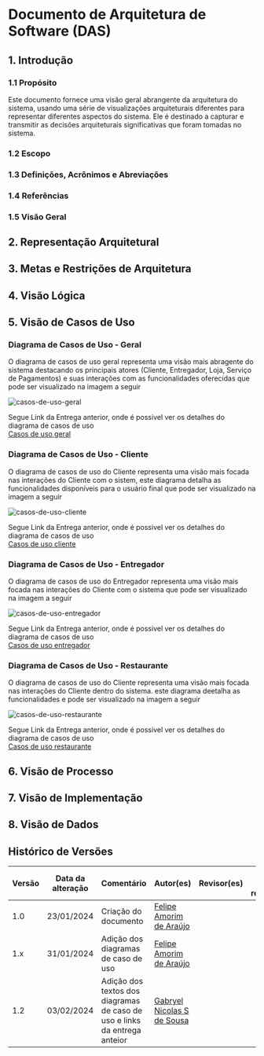# Documento de Arquitetura de Software (DAS)

## 1. Introdução

<!-- [The introduction of the Software Architecture Document provides an overview of the entire Software Architecture Document. It includes the purpose, scope, definitions, acronyms, abbreviations, references, and overview of the Software Architecture Document.] -->

### 1.1 Propósito

Este documento fornece uma visão geral abrangente da arquitetura do sistema, usando uma série de visualizações arquiteturais diferentes para representar diferentes aspectos do sistema. Ele é destinado a capturar e transmitir as decisões arquiteturais significativas que foram tomadas no sistema.

<!-- [This section defines the role or purpose of the Software Architecture Document, in the overall project documentation, and briefly describes the structure of the document. The specific audiences for the document is identified, with an indication of how they are expected to use the document.] -->

### 1.2 Escopo

<!-- [A brief description of what the Software Architecture Document applies to; what is affected or influenced by this document.] -->

### 1.3 Definições, Acrônimos e Abreviações

<!-- [This subsection provides the definitions of all terms, acronyms, and abbreviations required to properly interpret the Software Architecture Document.  This information may be provided by reference to the project’s Glossary.] -->

### 1.4 Referências

<!-- [This subsection provides a complete list of all documents referenced elsewhere in the Software Architecture Document. Identify each document by title, report number (if applicable), date, and publishing organization. Specify the sources from which the references can be obtained. This information may be provided by reference to an appendix or to another document.] -->

### 1.5 Visão Geral

<!-- [This subsection describes what the rest of the Software Architecture Document contains and explains how the Software Architecture Document is organized.] -->

## 2. Representação Arquitetural

<!-- [This section describes what software architecture is for the current system, and how it is represented. Of the Use-Case, Logical, Process, Deployment, and Implementation Views, it enumerates the views that are necessary, and for each view, explains what types of model elements it contains.] -->

## 3. Metas e Restrições de Arquitetura
<!-- 
[This section describes the software requirements and objectives that have some significant impact on the architecture; for example, safety, security, privacy, use of an off-the-shelf product, portability, distribution, and reuse. It also captures the special constraints that may apply: design and implementation strategy, development tools, team structure, schedule, legacy code, and so on.] -->

## 4. Visão Lógica

<!-- [This section describes the architecturally significant parts of the design model, such as its decomposition into subsystems and packages. And for each significant package, its decomposition into classes and class utilities. You should introduce architecturally significant classes and describe their responsibilities, as well as a few very important relationships, operations, and attributes.] -->

## 5. Visão de Casos de Uso

<!-- [This section describes the system's decomposition into lightweight processes (single threads of control) and heavyweight processes (groupings of lightweight processes). Organize the section by groups of processes that communicate or interact. Describe the main modes of communication between processes, such as message passing, interrupts, and rendezvous.] -->

### Diagrama de Casos de Uso - Geral

O diagrama de casos de uso geral representa uma visão mais abragente do sistema destacando os principais atores (Cliente, Entregador, Loja, Serviço de Pagamentos) e suas interações com as funcionalidades oferecidas que pode ser visualizado na imagem a seguir

![casos-de-uso-geral](https://unbarqdsw2024-2.github.io/2024.2_G7_Entrega_Entrega_02/Modelagem/ModelagemOrganizacional/assets/casos-de-uso-geral.png)

Segue Link da Entrega anterior, onde é possivel ver os detalhes do diagrama de casos de uso <br>[Casos de uso geral](https://unbarqdsw2024-2.github.io/2024.2_G7_Entrega_Entrega_02/#/Modelagem/ModelagemOrganizacional/DiagramaCasosDeUsoGeral)<br>

### Diagrama de Casos de Uso - Cliente

O diagrama de casos de uso do Cliente representa uma visão mais focada nas interações do Cliente com o sistem, este diagrama detalha as funcionalidades disponíveis para o usuário final que pode ser visualizado na imagem a seguir

![casos-de-uso-cliente](https://unbarqdsw2024-2.github.io/2024.2_G7_Entrega_Entrega_02/Modelagem/ModelagemOrganizacional/assets/CasosDeUsoCliente.drawio.png)

Segue Link da Entrega anterior, onde é possivel ver os detalhes do diagrama de casos de uso <br>[Casos de uso cliente](https://unbarqdsw2024-2.github.io/2024.2_G7_Entrega_Entrega_02/#/Modelagem/ModelagemOrganizacional/CasosDeUsoCliente)<br>

### Diagrama de Casos de Uso - Entregador

O diagrama de casos de uso do Entregador representa uma visão mais focada nas interações do Cliente com o sistema que pode ser visualizado na imagem a seguir

![casos-de-uso-entregador](https://unbarqdsw2024-2.github.io/2024.2_G7_Entrega_Entrega_02/Modelagem/ModelagemOrganizacional/assets/casos-de-uso-loja.png)

Segue Link da Entrega anterior, onde é possivel ver os detalhes do diagrama de casos de uso <br>[Casos de uso entregador](https://unbarqdsw2024-2.github.io/2024.2_G7_Entrega_Entrega_02/#/Modelagem/ModelagemOrganizacional/DiagramaCasosDeUsoLoja)<br>

### Diagrama de Casos de Uso - Restaurante

O diagrama de casos de uso do Cliente representa uma visão mais focada nas interações do Cliente dentro do sistema. este diagrama deetalha as funcionalidades e pode ser visualizado na imagem a seguir

![casos-de-uso-restaurante](https://unbarqdsw2024-2.github.io/2024.2_G7_Entrega_Entrega_02/Modelagem/ModelagemOrganizacional/assets/image.png)

Segue Link da Entrega anterior, onde é possivel ver os detalhes do diagrama de casos de uso 
<br>[Casos de uso restaurante](https://unbarqdsw2024-2.github.io/2024.2_G7_Entrega_Entrega_02/#/Modelagem/ModelagemOrganizacional/CasosDeUsoEntregador)<br>

## 6. Visão de Processo

<!-- [This section describes the mapping of software architecture on to the deployment view, which shows how the software is mapped on to the hardware. It describes the mapping of processes onto processors, the mapping of threads onto processes, and the concurrency and synchronization aspects of the software. It also describes the runtime behavior of the system, such as performance issues, reliability, availability, and security.] -->

## 7. Visão de Implementação

<!-- [This section describes the overall structure of the implementation model, the decomposition of the software into layers and subsystems in the implementation model, and any architecturally significant components.] -->

## 8. Visão de Dados

<!-- [A description of the persistent data storage perspective of the system. This section is optional if there is little or no persistent data, or the translation between the Design Model and the Data Model is trivial.] -->

## Histórico de Versões

| Versão | Data da alteração | Comentário | Autor(es) | Revisor(es) | Data de revisão |
| -- | -- | -- | -- | -- | -- |
| 1.0 | 23/01/2024 | Criação do documento | [Felipe Amorim de Araújo](https://github.com/lipeaaraujo) | | |
| 1.x | 31/01/2024 | Adição dos diagramas de caso de uso | [Felipe Amorim de Araújo](https://github.com/lipeaaraujo) | | |
| 1.2 | 03/02/2024 | Adição dos textos dos diagramas de caso de uso e links da entrega anteior | [Gabryel Nicolas S de Sousa](https://github.com/gabryelns) | | |